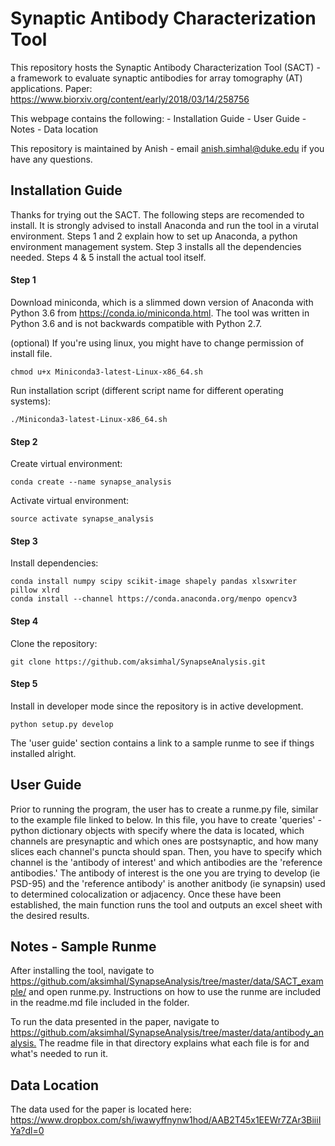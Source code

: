 # Synaptic Antibody Characterization Tool
This repository hosts the Synaptic Antibody Characterization Tool (SACT) - a framework to evaluate synaptic antibodies for array tomography (AT) applications.  Paper: <https://www.biorxiv.org/content/early/2018/03/14/258756>

This webpage contains the following: 
    - Installation Guide 
    - User Guide 
    - Notes
    - Data location 

This repository is maintained by Anish - email anish.simhal@duke.edu if you have any questions. 


## Installation Guide 
Thanks for trying out the SACT.  The following steps are recomended to install.  It is strongly advised to install Anaconda and run the tool in a virutal environment. Steps 1 and 2 explain how to set up Anaconda, a python environment management system. Step 3 installs all the dependencies needed.  Steps 4 & 5 install the actual tool itself.  

#### Step 1
Download miniconda, which is a slimmed down version of Anaconda with Python 3.6 from <https://conda.io/miniconda.html>.  The tool was written in Python 3.6 and is not backwards compatible with Python 2.7. 

(optional) If you're using linux, you might have to change permission of install file. 
```
chmod u+x Miniconda3-latest-Linux-x86_64.sh
```
Run installation script (different script name for different operating systems): 
```
./Miniconda3-latest-Linux-x86_64.sh
```

#### Step 2
Create virtual environment: 
```
conda create --name synapse_analysis
```

Activate virtual environment: 
```
source activate synapse_analysis
```

#### Step 3
Install dependencies: 
```
conda install numpy scipy scikit-image shapely pandas xlsxwriter pillow xlrd
conda install --channel https://conda.anaconda.org/menpo opencv3
```

#### Step 4
Clone the repository: 
```
git clone https://github.com/aksimhal/SynapseAnalysis.git
```

#### Step 5
Install in developer mode since the repository is in active development. 
```
python setup.py develop
```

The 'user guide' section contains a link to a sample runme to see if things installed alright. 

## User Guide 
Prior to running the program, the user has to create a runme.py file, similar to the example file linked to below.  In this file, you have to create 'queries' - python dictionary objects with specify where the data is located, which channels are presynaptic and which ones are postsynaptic, and how many slices each channel's puncta should span.  Then, you have to specify which channel is the 'antibody of interest' and which antibodies are the 'reference antibodies.' The antibody of interest is the one you are trying to develop (ie PSD-95) and the 'reference antibody' is another anitbody (ie synapsin) used to determined colocalization or adjacency.  Once these have been established, the main function runs the tool and outputs an excel sheet with the desired results. 

## Notes - Sample Runme
After installing the tool, navigate to <https://github.com/aksimhal/SynapseAnalysis/tree/master/data/SACT_example/> and open runme.py. Instructions on how to use the runme are included in the readme.md file included in the folder. 

To run the data presented in the paper, navigate to <https://github.com/aksimhal/SynapseAnalysis/tree/master/data/antibody_analysis.>  The readme file in that directory explains what each file is for and what's needed to run it. 



## Data Location 
The data used for the paper is located here: <https://www.dropbox.com/sh/iwawyffnynw1hod/AAB2T45x1EEWr7ZAr3BiiiIYa?dl=0>
